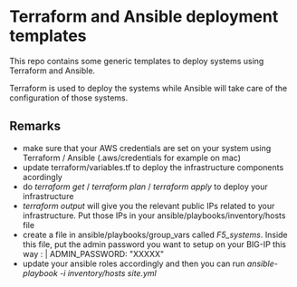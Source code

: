 Terraform and Ansible deployment templates
==========================================

This repo contains some generic templates to deploy systems using Terraform and Ansible.

Terraform is used to deploy the systems while Ansible will take care of the configuration of those systems.

Remarks
-------

* make sure that your AWS credentials are set on your system using Terraform / Ansible (.aws/credentials for example on mac)
* update terraform/variables.tf to deploy the infrastructure components acordingly
* do *terraform get* / *terraform plan* / *terraform apply* to deploy your infrastructure
* *terraform output* will give you the relevant public IPs related to your infrastructure. Put those IPs in your ansible/playbooks/inventory/hosts file
* create a file in ansible/playbooks/group_vars called *F5_systems*. Inside this file, put the admin password you want to setup on your BIG-IP this way :
  | ADMIN_PASSWORD: "XXXXX"
* update your ansible roles accordingly and then you can run *ansible-playbook -i inventory/hosts site.yml*